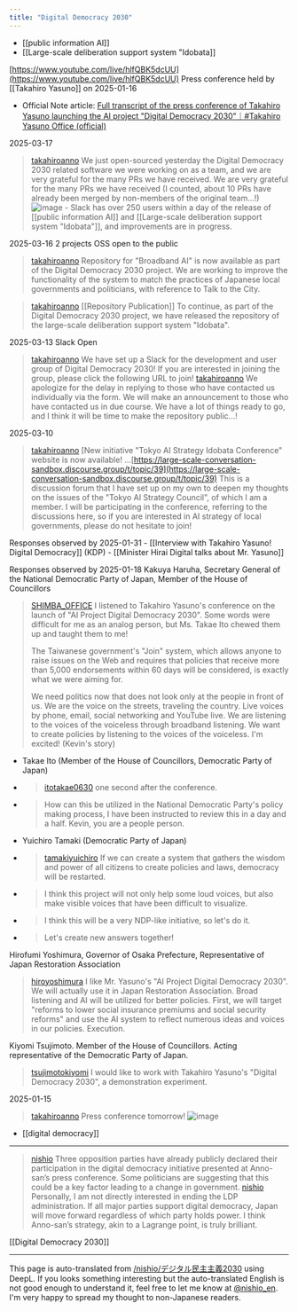 ```yaml
---
title: "Digital Democracy 2030"
---
```



- [[public information AI]]
- [[Large-scale deliberation support system "Idobata]]



[https://www.youtube.com/live/hlfQBK5dcUU](https://www.youtube.com/live/hlfQBK5dcUU)
Press conference held by [[Takahiro Yasuno]] on 2025-01-16
- Official Note article: [Full transcript of the press conference of Takahiro Yasuno launching the AI project "Digital Democracy 2030"｜#Takahiro Yasuno Office (official)](https://note.com/annotakahiro24/n/nfd4a855cd1a8)

2025-03-17
> [takahiroanno](https://x.com/takahiroanno/status/1901567413671608647) We just open-sourced yesterday the Digital Democracy 2030 related software we were working on as a team, and we are very grateful for the many PRs we have received. We are very grateful for the many PRs we have received (I counted, about 10 PRs have already been merged by non-members of the original team...!)
>  ![image](https://pbs.twimg.com/media/GmO5BVAboAABxmg?format=jpg&name=medium#.png)
    - Slack has over 250 users within a day of the release of [[public information AI]] and [[Large-scale deliberation support system "Idobata"]], and improvements are in progress.

2025-03-16 2 projects OSS open to the public
> [takahiroanno](https://x.com/takahiroanno/status/1901176284077867218) Repository for "Broadband AI" is now available as part of the Digital Democracy 2030 project.
>  We are working to improve the functionality of the system to match the practices of Japanese local governments and politicians, with reference to Talk to the City.

> [takahiroanno](https://x.com/takahiroanno/status/1901193771351494930) [[Repository Publication]]
>  To continue, as part of the Digital Democracy 2030 project, we have released the repository of the large-scale deliberation support system "Idobata".

2025-03-13 Slack Open
> [takahiroanno](https://x.com/takahiroanno/status/1900073162370658464) We have set up a Slack for the development and user group of Digital Democracy 2030! If you are interested in joining the group, please click the following URL to join!
> [takahiroanno](https://x.com/takahiroanno/status/1900073164006449418) We apologize for the delay in replying to those who have contacted us individually via the form. We will make an announcement to those who have contacted us in due course.
>  We have a lot of things ready to go, and I think it will be time to make the repository public...!

2025-03-10
> [takahiroanno](https://x.com/takahiroanno/status/1899046608559587373) [New initiative
>  "Tokyo AI Strategy Idobata Conference" website is now available!
>  …[https://large-scale-conversation-sandbox.discourse.group/t/topic/39](https://large-scale-conversation-sandbox.discourse.group/t/topic/39)
>  This is a discussion forum that I have set up on my own to deepen my thoughts on the issues of the "Tokyo AI Strategy Council", of which I am a member. I will be participating in the conference, referring to the discussions here, so if you are interested in AI strategy of local governments, please do not hesitate to join!


Responses observed by 2025-01-31
    - [[Interview with Takahiro Yasuno! Digital Democracy]] (KDP)
    - [[Minister Hirai Digital talks about Mr. Yasuno]]

Responses observed by 2025-01-18
Kakuya Haruha, Secretary General of the National Democratic Party of Japan, Member of the House of Councillors
> [SHIMBA_OFFICE](https://x.com/SHIMBA_OFFICE/status/1879781429602922608) I listened to Takahiro Yasuno's conference on the launch of "AI Project Digital Democracy 2030". Some words were difficult for me as an analog person, but Ms. Takae Ito chewed them up and taught them to me!
>
>  The Taiwanese government's "Join" system, which allows anyone to raise issues on the Web and requires that policies that receive more than 5,000 endorsements within 60 days will be considered, is exactly what we were aiming for.
>
>  We need politics now that does not look only at the people in front of us. We are the voice on the streets, traveling the country. Live voices by phone, email, social networking and YouTube live. We are listening to the voices of the voiceless through broadband listening. We want to create policies by listening to the voices of the voiceless.
>  I'm excited! (Kevin's story)
- Takae Ito (Member of the House of Councillors, Democratic Party of Japan)
- > [itotakae0630](https://x.com/itotakae0630/status/1879782763781648408) one second after the conference.
- >  How can this be utilized in the National Democratic Party's policy making process, I have been instructed to review this in a day and a half. Kevin, you are a people person.
- Yuichiro Tamaki (Democratic Party of Japan)
- > [tamakiyuichiro](https://x.com/tamakiyuichiro/status/1879812625439363181) If we can create a system that gathers the wisdom and power of all citizens to create policies and laws, democracy will be restarted.
- >  I think this project will not only help some loud voices, but also make visible voices that have been difficult to visualize.
- >  I think this will be a very NDP-like initiative, so let's do it.
- >  Let's create new answers together!

Hirofumi Yoshimura, Governor of Osaka Prefecture, Representative of Japan Restoration Association
> [hiroyoshimura](https://x.com/hiroyoshimura/status/1879824020406964591) I like Mr. Yasuno's "AI Project Digital Democracy 2030". We will actually use it in Japan Restoration Association. Broad listening and AI will be utilized for better policies. First, we will target "reforms to lower social insurance premiums and social security reforms" and use the AI system to reflect numerous ideas and voices in our policies. Execution.

Kiyomi Tsujimoto. Member of the House of Councillors. Acting representative of the Democratic Party of Japan.
> [tsujimotokiyomi](https://x.com/tsujimotokiyomi/status/1879875398491865211) I would like to work with Takahiro Yasuno's "Digital Democracy 2030", a demonstration experiment.


2025-01-15
> [takahiroanno](https://x.com/takahiroanno/status/1879346249616503195) Press conference tomorrow!
>  ![image](https://gyazo.com/67cf9c88514b5cecd303d7d53eef4b7c/thumb/1000)

- [[digital democracy]]


----

> [nishio](https://x.com/nishio/status/1880922534558007468) Three opposition parties have already publicly declared their participation in the digital democracy initiative presented at Anno-san’s press conference. Some politicians are suggesting that this could be a key factor leading to a change in government.
> [nishio](https://x.com/nishio/status/1880922722307559909) Personally, I am not directly interested in ending the LDP administration. If all major parties support digital democracy, Japan will move forward regardless of which party holds power. I think Anno-san’s strategy, akin to a Lagrange point, is truly brilliant.


[[Digital Democracy 2030]]

---
This page is auto-translated from [/nishio/デジタル民主主義2030](https://scrapbox.io/nishio/デジタル民主主義2030) using DeepL. If you looks something interesting but the auto-translated English is not good enough to understand it, feel free to let me know at [@nishio_en](https://twitter.com/nishio_en). I'm very happy to spread my thought to non-Japanese readers.